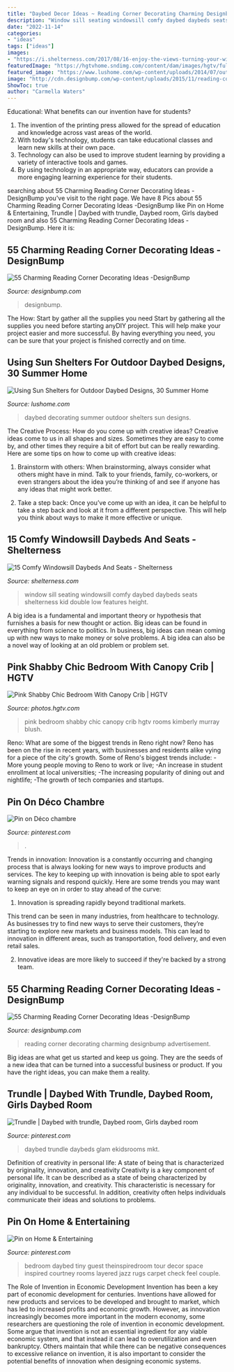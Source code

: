 ```yaml
---
title: "Daybed Decor Ideas ~ Reading Corner Decorating Charming Designbump Advertisement"
description: "Window sill seating windowsill comfy daybed daybeds seats shelterness kid double low features height"
date: "2022-11-14"
categories:
- "ideas"
tags: ["ideas"]
images:
- "https://i.shelterness.com/2017/08/16-enjoy-the-views-turning-your-window-sill-into-a-comfy-seating-with-pillows.jpg"
featuredImage: "https://hgtvhome.sndimg.com/content/dam/images/hgtv/fullset/2017/5/25/0/FOD17_Forbes-Master_Pretty-Pink-Nursery_13.jpg.rend.hgtvcom.966.1449.suffix/1495722086906.jpeg"
featured_image: "https://www.lushome.com/wp-content/uploads/2014/07/outdoor-daybed-designs-sun-shelters-summer-decorating-25.jpg"
image: "http://cdn.designbump.com/wp-content/uploads/2015/11/reading-corner-nook01.jpg"
ShowToc: true
author: "Carmella Waters"
---
```



Educational: What benefits can our invention have for students?
1. The invention of the printing press allowed for the spread of education and knowledge across vast areas of the world.
2. With today's technology, students can take educational classes and learn new skills at their own pace.
3. Technology can also be used to improve student learning by providing a variety of interactive tools and games.
4. By using technology in an appropriate way, educators can provide a more engaging learning experience for their students.

	

		
searching about 55 Charming Reading Corner Decorating Ideas -DesignBump you've visit to the right page. We have 8 Pics about 55 Charming Reading Corner Decorating Ideas -DesignBump like Pin on Home &amp; Entertaining, Trundle | Daybed with trundle, Daybed room, Girls daybed room and also 55 Charming Reading Corner Decorating Ideas -DesignBump. Here it is:
		
    
## 55 Charming Reading Corner Decorating Ideas -DesignBump

<img loading=lazy src="http://cdn.designbump.com/wp-content/uploads/2015/11/reading-corner-nook01.jpg" onerror="this.onerror=null;this.src='https://tse3.mm.bing.net/th?id=OIP.T3QBHOtwZOk8xHLgaKp-8gHaLn&amp;pid=15.1';" alt="55 Charming Reading Corner Decorating Ideas -DesignBump">

_Source: designbump.com_

>designbump. 

	

The How: Start by gather all the supplies you need
Start by gathering all the supplies you need before starting anyDIY project. This will help make your project easier and more successful. By having everything you need, you can be sure that your project is finished correctly and on time.

    
## Using Sun Shelters For Outdoor Daybed Designs, 30 Summer Home

<img loading=lazy src="https://www.lushome.com/wp-content/uploads/2014/07/outdoor-daybed-designs-sun-shelters-summer-decorating-25.jpg" onerror="this.onerror=null;this.src='https://tse1.mm.bing.net/th?id=OIP.dAxLRrecesj50ZDdy6yv0AHaHa&amp;pid=15.1';" alt="Using Sun Shelters for Outdoor Daybed Designs, 30 Summer Home">

_Source: lushome.com_

>daybed decorating summer outdoor shelters sun designs. 

	

The Creative Process: How do you come up with creative ideas?
Creative ideas come to us in all shapes and sizes. Sometimes they are easy to come by, and other times they require a bit of effort but can be really rewarding. Here are some tips on how to come up with creative ideas:
1. Brainstorm with others: When brainstorming, always consider what others might have in mind. Talk to your friends, family, co-workers, or even strangers about the idea you’re thinking of and see if anyone has any ideas that might work better.

2. Take a step back: Once you’ve come up with an idea, it can be helpful to take a step back and look at it from a different perspective. This will help you think about ways to make it more effective or unique.


    
## 15 Comfy Windowsill Daybeds And Seats - Shelterness

<img loading=lazy src="https://i.shelterness.com/2017/08/16-enjoy-the-views-turning-your-window-sill-into-a-comfy-seating-with-pillows.jpg" onerror="this.onerror=null;this.src='https://tse1.mm.bing.net/th?id=OIP.t21TO1HTjUasvDQczw8ceQHaLG&amp;pid=15.1';" alt="15 Comfy Windowsill Daybeds And Seats - Shelterness">

_Source: shelterness.com_

>window sill seating windowsill comfy daybed daybeds seats shelterness kid double low features height. 

	

A big idea is a fundamental and important theory or hypothesis that furnishes a basis for new thought or action. Big ideas can be found in everything from science to politics. In business, big ideas can mean coming up with new ways to make money or solve problems. A big idea can also be a novel way of looking at an old problem or problem set.

    
## Pink Shabby Chic Bedroom With Canopy Crib | HGTV

<img loading=lazy src="https://hgtvhome.sndimg.com/content/dam/images/hgtv/fullset/2017/5/25/0/FOD17_Forbes-Master_Pretty-Pink-Nursery_13.jpg.rend.hgtvcom.966.1449.suffix/1495722086906.jpeg" onerror="this.onerror=null;this.src='https://tse2.mm.bing.net/th?id=OIP.woB4SPyEFAj8FlOmayPR2QHaLG&amp;pid=15.1';" alt="Pink Shabby Chic Bedroom With Canopy Crib | HGTV">

_Source: photos.hgtv.com_

>pink bedroom shabby chic canopy crib hgtv rooms kimberly murray blush. 

	

Reno: What are some of the biggest trends in Reno right now?
Reno has been on the rise in recent years, with businesses and residents alike vying for a piece of the city's growth. Some of Reno's biggest trends include: 
 -More young people moving to Reno to work or live; 
-An increase in student enrollment at local universities; 
-The increasing popularity of dining out and nightlife; 
-The growth of tech companies and startups.

    
## Pin On Déco Chambre

<img loading=lazy src="https://i.pinimg.com/736x/7c/1f/28/7c1f28e1b2f2f9ba804f5d182349bbdb.jpg" onerror="this.onerror=null;this.src='https://tse1.mm.bing.net/th?id=OIP.AErncAGhEyKXqnxnheIkAgHaJ3&amp;pid=15.1';" alt="Pin on Déco chambre">

_Source: pinterest.com_

>. 

	

Trends in innovation:
Innovation is a constantly occurring and changing process that is always looking for new ways to improve products and services. The key to keeping up with innovation is being able to spot early warning signals and respond quickly. Here are some trends you may want to keep an eye on in order to stay ahead of the curve:
1. Innovation is spreading rapidly beyond traditional markets.

This trend can be seen in many industries, from healthcare to technology. As businesses try to find new ways to serve their customers, they’re starting to explore new markets and business models. This can lead to innovation in different areas, such as transportation, food delivery, and even retail sales.

2. Innovative ideas are more likely to succeed if they're backed by a strong team.

    
## 55 Charming Reading Corner Decorating Ideas -DesignBump

<img loading=lazy src="https://designbump.com/wp-content/uploads/2015/11/reading-corner-nook24.jpg" onerror="this.onerror=null;this.src='https://tse1.mm.bing.net/th?id=OIP.30N3Zk4j38ghwxoawj3jbQHaKF&amp;pid=15.1';" alt="55 Charming Reading Corner Decorating Ideas -DesignBump">

_Source: designbump.com_

>reading corner decorating charming designbump advertisement. 

	

Big ideas are what get us started and keep us going. They are the seeds of a new idea that can be turned into a successful business or product. If you have the right ideas, you can make them a reality.

    
## Trundle | Daybed With Trundle, Daybed Room, Girls Daybed Room

<img loading=lazy src="https://i.pinimg.com/736x/e6/2a/32/e62a32810a7133613ead0f50c6b152ff.jpg" onerror="this.onerror=null;this.src='https://tse1.mm.bing.net/th?id=OIP.d7Xb4KoUf3tjkLi45oCr8AHaF0&amp;pid=15.1';" alt="Trundle | Daybed with trundle, Daybed room, Girls daybed room">

_Source: pinterest.com_

>daybed trundle daybeds glam ekidsrooms mkt. 

	

Definition of creativity in personal life: A state of being that is characterized by originality, innovation, and creativity
Creativity is a key component of personal life. It can be described as a state of being characterized by originality, innovation, and creativity. This characteristic is necessary for any individual to be successful. In addition, creativity often helps individuals communicate their ideas and solutions to problems.

    
## Pin On Home &amp; Entertaining

<img loading=lazy src="https://i.pinimg.com/736x/d8/4c/ab/d84cabd4bb76483e195674b5749454e6.jpg" onerror="this.onerror=null;this.src='https://tse2.mm.bing.net/th?id=OIP.WT5ikrTZ2itoJbhf7ve85QHaLH&amp;pid=15.1';" alt="Pin on Home &amp; Entertaining">

_Source: pinterest.com_

>bedroom daybed tiny guest theinspiredroom tour decor space inspired courtney rooms layered jazz rugs carpet check feel couple. 

	

The Role of Invention in Economic Development
Invention has been a key part of economic development for centuries. Inventions have allowed for new products and services to be developed and brought to market, which has led to increased profits and economic growth. 
However, as innovation increasingly becomes more important in the modern economy, some researchers are questioning the role of invention in economic development. Some argue that invention is not an essential ingredient for any viable economic system, and that instead it can lead to overutilization and even bankruptcy. Others maintain that while there can be negative consequences to excessive reliance on invention, it is also important to consider the potential benefits of innovation when designing economic systems.

